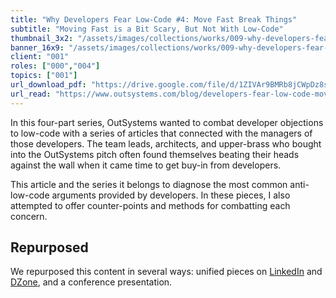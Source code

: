 ```yaml
---
title: "Why Developers Fear Low-Code #4: Move Fast Break Things"
subtitle: "Moving Fast is a Bit Scary, But Not With Low-Code"
thumbnail_3x2: "/assets/images/collections/works/009-why-developers-fear-low-code-4/3x2.jpg"
banner_16x9: "/assets/images/collections/works/009-why-developers-fear-low-code-4/16x9.jpg"
client: "001"
roles: ["000","004"]
topics: ["001"]
url_download_pdf: "https://drive.google.com/file/d/1ZIVAr9BMRb8jCWpDz8su5kBPBUKS528q/view?usp=sharing"
url_read: "https://www.outsystems.com/blog/developers-fear-low-code-move-fast-break-things.html"
---
```

In this four-part series, OutSystems wanted to combat developer objections to low-code with a series of articles that connected with the managers of those developers. The team leads, architects, and upper-brass who bought into the OutSystems pitch often found themselves beating their heads against the wall when it came time to get buy-in from developers.

This article and the series it belongs to diagnose the most common anti-low-code arguments provided by developers. In these pieces, I also attempted to offer counter-points and methods for combatting each concern.

## Repurposed

We repurposed this content in several ways: unified pieces on [LinkedIn](https://www.linkedin.com/pulse/why-developers-fear-low-code-stanley-idesis/) and [DZone](https://dzone.com/articles/why-developers-fear-low-code), and a conference presentation.
